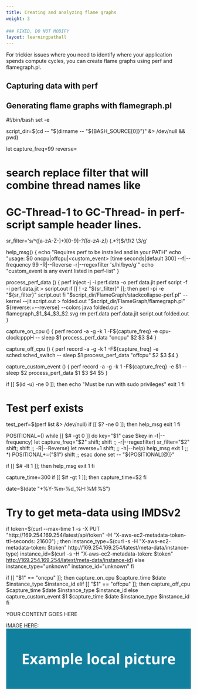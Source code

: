 ```yaml
---
title: Creating and analyzing flame graphs
weight: 3

### FIXED, DO NOT MODIFY
layout: learningpathall
---
```


For trickier issues where you need to identify where your application spends compute cycles, you can create flame graphs using perf and flamegraph.pl.

## Capturing data with perf

## Generating flame graphs with flamegraph.pl

#!/bin/bash
set -e

script_dir=$(cd -- "$(dirname -- "${BASH_SOURCE[0]}")" &> /dev/null && pwd)

let capture_freq=99
reverse=

# search replace filter that will combine thread names like
# GC-Thread-1 to GC-Thread- in perf-script sample header lines.
sr_filter='s/^([a-zA-Z\-]+)[0-9]*-?([a-zA-z]*) (.*?)$/\1\2 \3/g'

help_msg() {
 echo "Requires perf to be installed and in your PATH"
 echo "usage: $0 oncpu|offcpu|<custom_event> [time seconds|default 300] --f|--frequency 99 -R|--Reverse -r|--regexfilter 's/hi/bye/g'"
 echo "custom_event is any event listed in perf-list"
}

process_perf_data () {
  perf inject -j -i perf.data -o perf.data.jit
  perf script -f -i perf.data.jit > script.out
  if [[ ! -z "${sr_filter}" ]]; then
    perl -pi -e "${sr_filter}" script.out
  fi
  "$script_dir/FlameGraph/stackcollapse-perf.pl" --kernel --jit script.out > folded.out
  "$script_dir/FlameGraph/flamegraph.pl" ${reverse:+--reverse} --colors java folded.out > flamegraph_$1_$4_$3_$2.svg
  rm perf.data perf.data.jit script.out folded.out
}

capture_on_cpu () {
  perf record -a -g -k 1 -F${capture_freq} -e cpu-clock:pppH -- sleep $1
  process_perf_data "oncpu" $2 $3 $4
}

capture_off_cpu () {
  perf record -a -g -k 1 -F${capture_freq} -e sched:sched_switch -- sleep $1
  process_perf_data "offcpu" $2 $3 $4
}

capture_custom_event () {
  perf record -a -g -k 1 -F${capture_freq} -e $1 -- sleep $2
  process_perf_data $1 $3 $4 $5
}

if [[ $(id -u) -ne 0 ]]; then
  echo "Must be run with sudo privileges"
  exit 1
fi

# Test perf exists
test_perf=$(perf list &> /dev/null)
if [[ $? -ne 0 ]]; then
  help_msg
  exit 1
fi

POSITIONAL=()
while [[ $# -gt 0 ]]
do
  key="$1"
  case $key in
    -f|--frequency)
      let capture_freq="$2"
      shift; shift
      ;;
    -r|--regexfilter)
      sr_filter="$2"
      shift; shift
      ;;
    -R|--Reverse)
      let reverse=1
      shift;
      ;;
    -h|--help)
      help_msg
      exit 1
      ;;
    *)
      POSITIONAL+=("$1")
      shift
      ;;
  esac
done
set -- "${POSITIONAL[@]}"

if [[ $# -lt 1 ]]; then
  help_msg
  exit 1
fi

capture_time=300
if [[ $# -gt 1 ]]; then
  capture_time=$2
fi

date=$(date "+%Y-%m-%d_%H:%M:%S")
# Try to get meta-data using IMDSv2
if token=$(curl --max-time 1 -s -X PUT "http://169.254.169.254/latest/api/token" -H "X-aws-ec2-metadata-token-ttl-seconds: 21600") ; then
  instance_type=$(curl -s -H "X-aws-ec2-metadata-token: $token" http://169.254.169.254/latest/meta-data/instance-type)
  instance_id=$(curl -s -H "X-aws-ec2-metadata-token: $token" http://169.254.169.254/latest/meta-data/instance-id)
else
  instance_type="unknown"
  instance_id="unknown"
fi

if [[ "$1" == "oncpu" ]]; then
  capture_on_cpu $capture_time $date $instance_type $instance_id
elif [[ "$1" == "offcpu" ]]; then
  capture_off_cpu $capture_time $date $instance_type $instance_id
else
  capture_custom_event $1 $capture_time $date $instance_type $instance_id
fi

YOUR CONTENT GOES HERE

IMAGE HERE:
![example image alt-text#center](example-picture.png "Figure 1. Example image caption")
